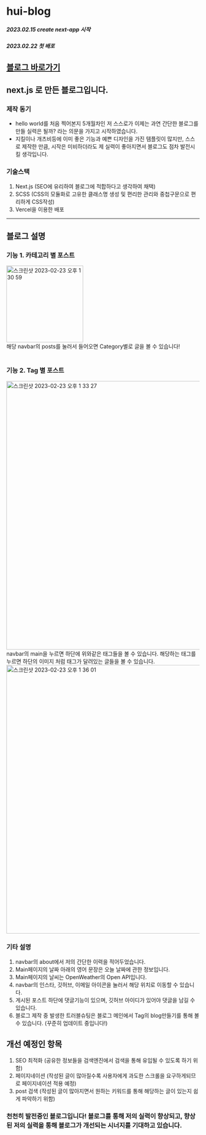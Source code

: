 # hui-blog

##### 2023.02.15 create next-app 시작

##### 2023.02.22 첫 배포

## [블로그 바로가기](https://hui-blog.co.kr)

## next.js 로 만든 블로그입니다.

### 제작 동기

- hello world를 처음 찍어본지 5개월차인 저 스스로가 이제는 과연 간단한 블로그를 만들 실력은 될까? 라는 의문을 가지고 시작하였습니다.
- 지킬이나 개츠비등에 이미 좋은 기능과 예쁜 디자인을 가진 템플릿이 많지만, 스스로 제작한 만큼, 시작은 미비하더라도 제 실력이 좋아지면서 블로그도 점차 발전시킬 생각입니다.

### 기술스택

1. Next.js (SEO에 유리하여 블로그에 적합하다고 생각하여 채택)
2. SCSS (CSS의 모듈화로 고유한 클래스명 생성 및 편리한 관리와 중첩구문으로 편리하게 CSS작성)
3. Vercel을 이용한 배포

---

## 블로그 설명

### 기능 1. 카테고리 별 포스트

<img width="200" alt="스크린샷 2023-02-23 오후 1 30 59" src="https://user-images.githubusercontent.com/113874038/220821774-166f4c74-63a3-4daa-8ffd-9dcafbbcccb8.png"></br>
해당 navbar의 posts를 눌러서 들어오면 Category별로 글을 볼 수 있습니다!
</br>
</br>

### 기능 2. Tag 별 포스트

<img width="700" alt="스크린샷 2023-02-23 오후 1 33 27" src="https://user-images.githubusercontent.com/113874038/220821994-aa3178a5-cfbc-43cc-acb2-fc798e64892d.png">
navbar의 main을 누르면 하단에 위와같은 태그들을 볼 수 있습니다. 해당하는 태그를 누르면 하단의 이미지 처럼 태그가 달려있는 글들을 볼 수 있습니다.

<img width="700" alt="스크린샷 2023-02-23 오후 1 36 01" src="https://user-images.githubusercontent.com/113874038/220822251-402f82dc-d801-4e3c-ba87-a29727f10cec.png">

### 기타 설명

1. navbar의 about에서 저의 간단한 이력을 적어두었습니다.
2. Main페이지의 날짜 아래의 영어 문장은 오늘 날짜에 관한 정보입니다.
3. Main페이지의 날씨는 OpenWeather의 Open API입니다.
4. navbar의 인스타, 깃허브, 이메일 아이콘을 눌러서 해당 위치로 이동할 수 있습니다.
5. 게시된 포스트 하단에 댓글기능이 있으며, 깃허브 아이디가 있어야 댓글을 남길 수 있습니다.
6. 블로그 제작 중 발생한 트러블슈팅은 블로그 메인에서 Tag의 blog만들기를 통해 볼 수 있습니다. (꾸준히 업데이트 중입니다!)

## 개선 예정인 항목 

1. SEO 최적화 (공유한 정보들을 검색엔진에서 검색을 통해 유입될 수 있도록 하기 위함)
2. 페이지네이션 (작성된 글이 많아질수록 사용자에게 과도한 스크롤을 요구하게되므로 페이지네이션 적용 예정)
3. post 검색 (작성된 글이 많아지면서 원하는 키워드를 통해 해당하는 글이 있는지 쉽게 파악하기 위함)

### 천천히 발전중인 블로그입니다! 블로그를 통해 저의 실력이 향상되고, 향상된 저의 실력을 통해 블로그가 개선되는 시너지를 기대하고 있습니다.
